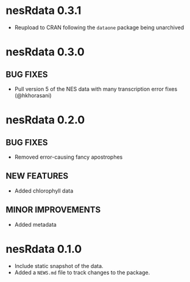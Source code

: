 # nesRdata 0.3.1

* Reupload to CRAN following the `dataone` package being unarchived

# nesRdata 0.3.0

## BUG FIXES

* Pull version 5 of the NES data with many transcription error fixes (@hkhorasani)

# nesRdata 0.2.0

## BUG FIXES

* Removed error-causing fancy apostrophes

## NEW FEATURES

* Added chlorophyll data

## MINOR IMPROVEMENTS

* Added metadata

# nesRdata 0.1.0

* Include static snapshot of the data.
* Added a `NEWS.md` file to track changes to the package.
